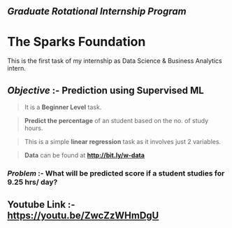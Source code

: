 ## ***Graduate Rotational Internship Program***
# **The Sparks Foundation**

This is the first task of my internship as Data Science & Business Analytics intern.
## ***Objective*** :- Prediction using Supervised ML
>It is a **Beginner Level** task.

>**Predict the percentage** of an student based on the no. of study hours.

>This is a simple **linear regression** task as it involves just 2 variables.

>**Data** can be found at **http://bit.ly/w-data**

### ***Problem*** :- What will be predicted score if a student studies for 9.25 hrs/ day?

## **Youtube Link** :- https://youtu.be/ZwcZzWHmDgU
